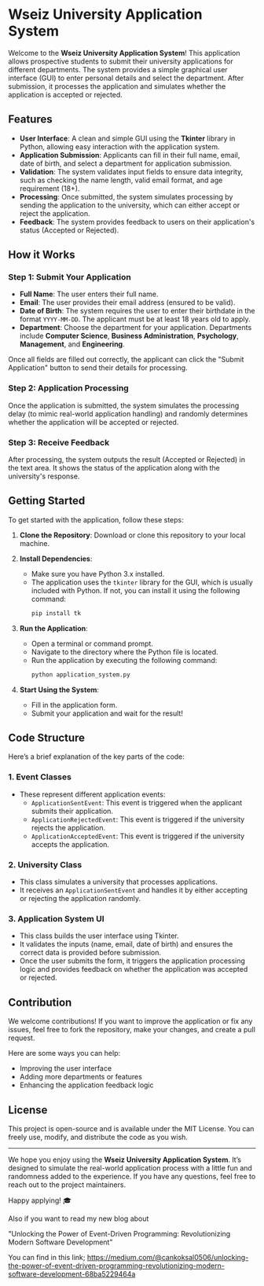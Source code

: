 # Wseiz University Application System

Welcome to the **Wseiz University Application System**! This application allows prospective students to submit their university applications for different departments. The system provides a simple graphical user interface (GUI) to enter personal details and select the department. After submission, it processes the application and simulates whether the application is accepted or rejected.

## Features

- **User Interface**: A clean and simple GUI using the **Tkinter** library in Python, allowing easy interaction with the application system.
- **Application Submission**: Applicants can fill in their full name, email, date of birth, and select a department for application submission.
- **Validation**: The system validates input fields to ensure data integrity, such as checking the name length, valid email format, and age requirement (18+).
- **Processing**: Once submitted, the system simulates processing by sending the application to the university, which can either accept or reject the application.
- **Feedback**: The system provides feedback to users on their application's status (Accepted or Rejected).

## How it Works

### Step 1: Submit Your Application
- **Full Name**: The user enters their full name.
- **Email**: The user provides their email address (ensured to be valid).
- **Date of Birth**: The system requires the user to enter their birthdate in the format `YYYY-MM-DD`. The applicant must be at least 18 years old to apply.
- **Department**: Choose the department for your application. Departments include **Computer Science**, **Business Administration**, **Psychology**, **Management**, and **Engineering**.

Once all fields are filled out correctly, the applicant can click the "Submit Application" button to send their details for processing.

### Step 2: Application Processing
Once the application is submitted, the system simulates the processing delay (to mimic real-world application handling) and randomly determines whether the application will be accepted or rejected.

### Step 3: Receive Feedback
After processing, the system outputs the result (Accepted or Rejected) in the text area. It shows the status of the application along with the university's response.

## Getting Started

To get started with the application, follow these steps:

1. **Clone the Repository**: Download or clone this repository to your local machine.
2. **Install Dependencies**:
   - Make sure you have Python 3.x installed.
   - The application uses the `tkinter` library for the GUI, which is usually included with Python. If not, you can install it using the following command:
     ```bash
     pip install tk
     ```
3. **Run the Application**:
   - Open a terminal or command prompt.
   - Navigate to the directory where the Python file is located.
   - Run the application by executing the following command:
     ```bash
     python application_system.py
     ```

4. **Start Using the System**:
   - Fill in the application form.
   - Submit your application and wait for the result!

## Code Structure

Here’s a brief explanation of the key parts of the code:

### 1. **Event Classes**
   - These represent different application events:
     - `ApplicationSentEvent`: This event is triggered when the applicant submits their application.
     - `ApplicationRejectedEvent`: This event is triggered if the university rejects the application.
     - `ApplicationAcceptedEvent`: This event is triggered if the university accepts the application.

### 2. **University Class**
   - This class simulates a university that processes applications.
   - It receives an `ApplicationSentEvent` and handles it by either accepting or rejecting the application randomly.

### 3. **Application System UI**
   - This class builds the user interface using Tkinter.
   - It validates the inputs (name, email, date of birth) and ensures the correct data is provided before submission.
   - Once the user submits the form, it triggers the application processing logic and provides feedback on whether the application was accepted or rejected.

## Contribution

We welcome contributions! If you want to improve the application or fix any issues, feel free to fork the repository, make your changes, and create a pull request. 

Here are some ways you can help:
- Improving the user interface
- Adding more departments or features
- Enhancing the application feedback logic

## License

This project is open-source and is available under the MIT License. You can freely use, modify, and distribute the code as you wish.

---

We hope you enjoy using the **Wseiz University Application System**. It’s designed to simulate the real-world application process with a little fun and randomness added to the experience. If you have any questions, feel free to reach out to the project maintainers.

Happy applying! 🎓


Also if you want to read my new blog about 

"Unlocking the Power of Event-Driven Programming: Revolutionizing Modern Software Development"

You can find in this link; 
https://medium.com/@cankoksal0506/unlocking-the-power-of-event-driven-programming-revolutionizing-modern-software-development-68ba5229464a
